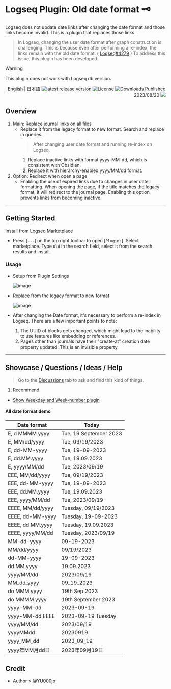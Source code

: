 # Logseq Plugin: Old date format 🗝️

Logseq does not update date links after changing the date format and those links become invalid. This is a plugin that replaces those links.
  > In Logseq, changing the user date format after graph construction is challenging. This is because even after performing a re-index, the links remain with the old date format. ( [Logseq#4279](https://github.com/logseq/logseq/issues/4279) ) To address this issue, this plugin has been developed.

> [!WARNING]
This plugin does not work with Logseq db version.

<div align="right">

[English](https://github.com/YU000jp/logseq-plugin-legacy-date-format) | [日本語](https://github.com/YU000jp/logseq-plugin-legacy-date-format/blob/main/readme.ja.md)
[![latest release version](https://img.shields.io/github/v/release/YU000jp/logseq-plugin-legacy-date-format)](https://github.com/YU000jp/logseq-plugin-legacy-date-format/releases)
[![License](https://img.shields.io/github/license/YU000jp/logseq-plugin-legacy-date-format?color=blue)](https://github.com/YU000jp/logseq-plugin-legacy-date-format/LICENSE)
[![Downloads](https://img.shields.io/github/downloads/YU000jp/logseq-plugin-legacy-date-format/total.svg)](https://github.com/YU000jp/logseq-plugin-legacy-date-format/releases)
Published 2023/08/20 <a href="https://www.buymeacoffee.com/yu000japan"><img src="https://img.buymeacoffee.com/button-api/?text=Buy me a pizza&emoji=🍕&slug=yu000japan&button_colour=FFDD00&font_colour=000000&font_family=Poppins&outline_colour=000000&coffee_colour=ffffff" /></a>
</div>

## Overview

1. Main: Replace journal links on all files
   - Replace it from the legacy format to new format. Search and replace in queries.
     > After changing user date format and running re-index on Logseq.
     1. Replace inactive links with format yyyy-MM-dd, which is consistent with Obsidian.
     1. Replace it with hierarchy-enabled yyyy/MM/dd format.
1. Option: Redirect when open a page
   - Enabling the use of expired links due to changes in user date formatting. When opening the page, if the title matches the legacy format, it will redirect to the journal page. Enabling this option prevents links from becoming inactive.

---

## Getting Started

Install from Logseq Marketplace
  - Press [`---`] on the top right toolbar to open [`Plugins`]. Select marketplace. Type `Old` in the search field, select it from the search results and install.

### Usage

- Setup from Plugin Settings

   ![image](https://github.com/YU000jp/logseq-plugin-legacy-date-format/assets/111847207/e74ed3e8-a141-447f-a971-5238521383e0)

- Replace from the legacy format to new format

   ![image](https://github.com/YU000jp/logseq-plugin-legacy-date-format/assets/111847207/1a175dc3-3c38-456f-838a-4f0cbdb3dc7b)

- After changing the Date format, it's necessary to perform a re-index in Logseq. There are a few important points to note:
  1. The UUID of blocks gets changed, which might lead to the inability to use features like embedding or references.
  1. Pages other than journals have their "create-at" creation date property updated. This is an invisible property.
 
---

## Showcase / Questions / Ideas / Help

> Go to the [Discussions](https://github.com/YU000jp/logseq-plugin-legacy-date-format/discussions) tab to ask and find this kind of things.

1. Recommend
  - [Show Weekday and Week-number plugin](https://github.com/YU000jp/logseq-plugin-show-weekday-and-week-number)

#### All date format demo

| Date format          | Today                |
|----------------------|----------------------|
| E, d MMMM yyyy       | Tue, 19 September 2023 |
| E, MM/dd/yyyy        | Tue, 09/19/2023      |
| E, dd-MM-yyyy        | Tue, 19-09-2023      |
| E, dd.MM.yyyy        | Tue, 19.09.2023      |
| E, yyyy/MM/dd        | Tue, 2023/09/19      |
| EEE, MM/dd/yyyy      | Tue, 09/19/2023      |
| EEE, dd-MM-yyyy      | Tue, 19-09-2023      |
| EEE, dd.MM.yyyy      | Tue, 19.09.2023      |
| EEE, yyyy/MM/dd      | Tue, 2023/09/19      |
| EEEE, MM/dd/yyyy     | Tuesday, 09/19/2023  |
| EEEE, dd-MM-yyyy     | Tuesday, 19-09-2023  |
| EEEE, dd.MM.yyyy     | Tuesday, 19.09.2023  |
| EEEE, yyyy/MM/dd     | Tuesday, 2023/09/19  |
| MM-dd-yyyy           | 09-19-2023           |
| MM/dd/yyyy           | 09/19/2023           |
| dd-MM-yyyy           | 19-09-2023           |
| dd.MM.yyyy           | 19.09.2023           |
| yyyy/MM/dd           | 2023/09/19           |
| MM_dd_yyyy           | 09_19_2023           |
| do MMM yyyy          | 19th Sep 2023        |
| do MMMM yyyy         | 19th September 2023  |
| yyyy-MM-dd           | 2023-09-19           |
| yyyy-MM-dd EEEE      | 2023-09-19 Tuesday   |
| yyyy/MM/dd           | 2023/09/19           |
| yyyyMMdd             | 20230919             |
| yyyy_MM_dd           | 2023_09_19           |
| yyyy年MM月dd日        | 2023年09月19日        |

## Credit

- Author > [@YU000jp](https://github.com/YU000jp)

